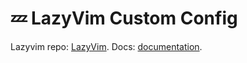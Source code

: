 # 💤 LazyVim Custom Config 

Lazyvim repo: [LazyVim](https://github.com/LazyVim/LazyVim).
Docs: [documentation](https://lazyvim.github.io/installation).
